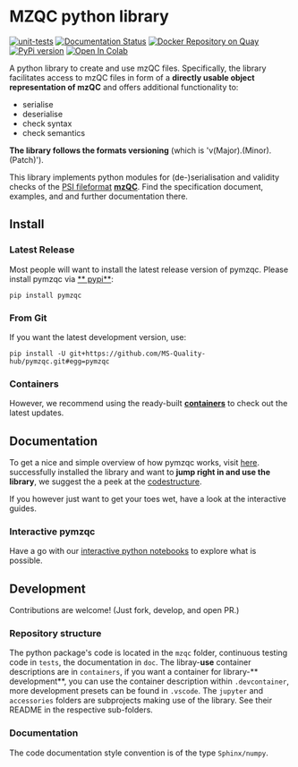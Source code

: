 # MZQC python library

[![unit-tests](https://github.com/MS-Quality-hub/pymzqc/actions/workflows/unit_tests.yml/badge.svg)](https://github.com/MS-Quality-hub/pymzqc/actions/workflows/unit_tests.yml)
[![Documentation Status](https://readthedocs.org/projects/pymzqc/badge/?version=latest)](https://pymzqc.readthedocs.io/en/latest/?badge=latest)
[![Docker Repository on Quay](https://img.shields.io/badge/container-ready-brightgreen.svg "Docker Repository on Quay")](https://quay.io/repository/mwalzer/pymzqc?tab=tags)
[![PyPi version](https://badgen.net/pypi/v/pymzqc/)](https://pypi.com/project/pymzqc)
[![Open In Colab](https://colab.research.google.com/assets/colab-badge.svg)](https://colab.research.google.com/github/MS-Quality-hub/pymzqc/blob/main/jupyter/mzqc_in_5/write_in_5_minutes.ipynb)

A python library to create and use mzQC files. Specifically, the library facilitates access to
mzQC files in form of a **directly usable object representation of mzQC** and offers additional
functionality to:

* serialise
* deserialise
* check syntax
* check semantics

**The library follows the formats versioning** (which is 'v(Major).(Minor).(Patch)').

This library implements python modules for (de-)serialisation and validity checks of
the [PSI fileformat](http://www.psidev.info/groups/quality-control) [**mzQC**](https://hupo-psi.github.io/mzQC/). Find
the specification document, examples, and and further documentation there.

## Install

### Latest Release

Most people will want to install the latest release version of pymzqc. Please install pymzqc via [**
pypi**](https://pypi.org/project/pymzqc/):

```
pip install pymzqc
```

### From Git

If you want the latest development version, use:

```
pip install -U git+https://github.com/MS-Quality-hub/pymzqc.git#egg=pymzqc
```

### Containers

However, we recommend using the ready-built [**containers**](https://quay.io/repository/mwalzer/pymzqc?tab=tags) to
check out the latest updates.

## Documentation

To get a nice and simple overview of how pymzqc works,
visit [here](https://pymzqc.readthedocs.io/en/latest/examples.html).
successfully installed the library and want to **jump right in and use the library**, we suggest the a peek at
the [codestructure](https://pymzqc.readthedocs.io/en/latest/codestructure.html).

If you however just want to get your toes wet, have a look at the interactive guides.

### Interactive pymzqc

Have a go with our [interactive python notebooks](jupyter/README.md) to explore what is possible.

## Development

Contributions are welcome! (Just fork, develop, and open PR.)

### Repository structure

The python package's code is located in the `mzqc` folder, continuous testing code in `tests`, the documentation
in `doc`. The libray-**use** container descriptions are in `containers`, if you want a container for library-**
development**, you can use the container description within `.devcontainer`, more development presets can be found
in `.vscode`. The `jupyter` and `accessories` folders are subprojects making use of the library. See their README in the
respective sub-folders.

### Documentation

The code documentation style convention is of the type `Sphinx/numpy`.

